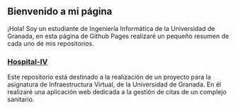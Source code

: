 ## Bienvenido a mi página

¡Hola! Soy un estudiante de Ingeniería Informática de la Universidad de Granada,
 en esta página de Github Pages realizaré un pequeño resumen de cada uno de mis
repositorios.

### [Hospital-IV](https://github.com/alberturria/Hospital-IV)

Este repositorio está destinado a la realización de un proyecto para la asignatura de
Infraestructura Virtual, de la Universidad de Granada.
En él realizaré una aplicación web dedicada a la gestión de citas de un complejo
sanitario.
